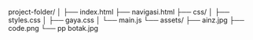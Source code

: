 project-folder/
│
├── index.html
├── navigasi.html
├── css/
│   ├── styles.css
│   ├── gaya.css
│   └── main.js
└── assets/
    ├── ainz.jpg
    ├── code.png
    └── pp botak.jpg
